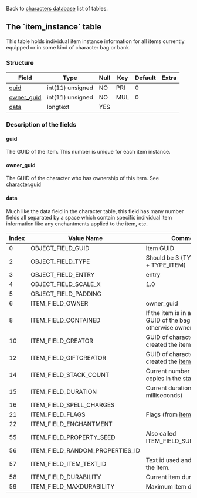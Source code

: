 Back to [characters database](charactersdb_struct) list of tables.

The \`item\_instance\` table
----------------------------

This table holds individual item instance information for all items currently equipped or in some kind of character bag or bank.

### Structure

| **Field**                               | **Type**         | **Null** | **Key** | **Default** | **Extra** |
|-----------------------------------------|------------------|----------|---------|-------------|-----------|
| [guid](Item_instance#guid)              | int(11) unsigned | NO       | PRI     | 0           |           |
| [owner\_guid](Item_instance#owner_guid) | int(11) unsigned | NO       | MUL     | 0           |           |
| [data](Item_instance#data)              | longtext         | YES      |         |             |           |

### Description of the fields

#### guid

The GUID of the item. This number is unique for each item instance.

#### owner\_guid

The GUID of the character who has ownership of this item. See [character.guid](character#guid)

#### data

Much like the data field in the character table, this field has many number fields all separated by a space which contain specific individual item information like any enchantments applied to the item, etc.

<table>
<colgroup>
<col width="6%" />
<col width="31%" />
<col width="61%" />
</colgroup>
<thead>
<tr class="header">
<th>Index</th>
<th>Value Name</th>
<th>Comments</th>
</tr>
</thead>
<tbody>
<tr class="odd">
<td>0</td>
<td>OBJECT_FIELD_GUID</td>
<td>Item GUID</td>
</tr>
<tr class="even">
<td>2</td>
<td>OBJECT_FIELD_TYPE</td>
<td>Should be 3 (TYPE_OBJECT + TYPE_ITEM)</td>
</tr>
<tr class="odd">
<td>3</td>
<td>OBJECT_FIELD_ENTRY</td>
<td>entry</td>
</tr>
<tr class="even">
<td>4</td>
<td>OBJECT_FIELD_SCALE_X</td>
<td>1.0</td>
</tr>
<tr class="odd">
<td>5</td>
<td>OBJECT_FIELD_PADDING</td>
<td></td>
</tr>
<tr class="even">
<td>6</td>
<td>ITEM_FIELD_OWNER</td>
<td>owner_guid</td>
</tr>
<tr class="odd">
<td>8</td>
<td>ITEM_FIELD_CONTAINED</td>
<td>If the item is in a bag, the GUID of the bag item; otherwise owner GUID.</td>
</tr>
<tr class="even">
<td>10</td>
<td>ITEM_FIELD_CREATOR</td>
<td>GUID of character who created the item.</td>
</tr>
<tr class="odd">
<td>12</td>
<td>ITEM_FIELD_GIFTCREATOR</td>
<td>GUID of character who created the <a href="character_gifts#item_guid.">item</a></td>
</tr>
<tr class="even">
<td>14</td>
<td>ITEM_FIELD_STACK_COUNT</td>
<td>Current number of item copies in the stack.</td>
</tr>
<tr class="odd">
<td>15</td>
<td>ITEM_FIELD_DURATION</td>
<td>Current duration (in milliseconds)</td>
</tr>
<tr class="even">
<td>16</td>
<td>ITEM_FIELD_SPELL_CHARGES</td>
<td></td>
</tr>
<tr class="odd">
<td>21</td>
<td>ITEM_FIELD_FLAGS</td>
<td>Flags (from <a href="Item_template#flags">item_template</a>)</td>
</tr>
<tr class="even">
<td>22</td>
<td>ITEM_FIELD_ENCHANTMENT</td>
<td></td>
</tr>
<tr class="odd">
<td>55</td>
<td>ITEM_FIELD_PROPERTY_SEED</td>
<td>Also called ITEM_FIELD_SUFFIX_FACTOR</td>
</tr>
<tr class="even">
<td>56</td>
<td>ITEM_FIELD_RANDOM_PROPERTIES_ID</td>
<td></td>
</tr>
<tr class="odd">
<td>57</td>
<td>ITEM_FIELD_ITEM_TEXT_ID</td>
<td>Text id used and shown by the item.</td>
</tr>
<tr class="even">
<td>58</td>
<td>ITEM_FIELD_DURABILITY</td>
<td>Current item durability.</td>
</tr>
<tr class="odd">
<td>59</td>
<td>ITEM_FIELD_MAXDURABILITY</td>
<td>Maximum item durability.</td>
</tr>
</tbody>
</table>


